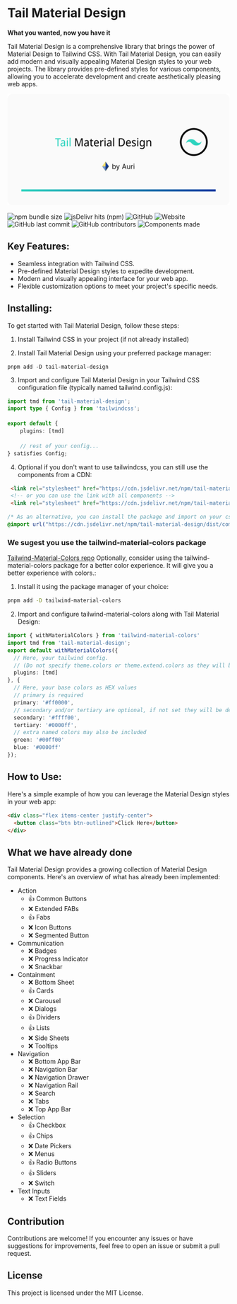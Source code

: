 # Tail Material Design
**What you wanted, now you have it**

Tail Material Design is a comprehensive library that brings the power of Material Design to Tailwind CSS. With Tail Material Design, you can easily add modern and visually appealing Material Design styles to your web projects. The library provides pre-defined styles for various components, allowing you to accelerate development and create aesthetically pleasing web apps.

![Logo](https://raw.githubusercontent.com/AuriOpenSource/tail-material-design/main/docs/static/GH_Social.png)

![npm bundle size](https://img.shields.io/bundlephobia/minzip/tail-material-design?style=flat-square&logo=npm)
![jsDelivr hits (npm)](https://img.shields.io/jsdelivr/npm/hm/tail-material-design?style=flat-square&logo=jsdelivr)
![GitHub](https://img.shields.io/github/license/realfakenerd/tail-material-design?style=flat-square&logo=github)
![Website](https://img.shields.io/website?down_message=oh%20no&style=flat-square&up_message=up%20and%20running&url=https%3A%2F%2Fwww.npmjs.com%2Fpackage%2Ftail-material-design)
![GitHub last commit](https://img.shields.io/github/last-commit/realfakenerd/tail-material-design?style=flat-square&logo=github)
![GitHub contributors](https://img.shields.io/github/contributors/realfakenerd/tail-material-design?style=flat-square&logo=github)
![Components made](https://img.shields.io/badge/components%20ready-7-yellow?style=flat-square&logo=materialdesign&labelColor=fafafa)

## Key Features:
- Seamless integration with Tailwind CSS.
- Pre-defined Material Design styles to expedite development.
- Modern and visually appealing interface for your web app.
- Flexible customization options to meet your project's specific needs.

## Installing:
To get started with Tail Material Design, follow these steps:

1. Install Tailwind CSS in your project (if not already installed)

2. Install Tail Material Design using your preferred package manager:
```shell
pnpm add -D tail-material-design
```

3. Import and configure Tail Material Design in your Tailwind CSS configuration file (typically named tailwind.config.js):
```typescript
import tmd from 'tail-material-design';
import type { Config } from 'tailwindcss';

export default {
    plugins: [tmd]
    
    // rest of your config...
} satisfies Config;
```

4. Optional if you don't want to use tailwindcss, you can still use the components from a CDN:
```html
 <link rel="stylesheet" href="https://cdn.jsdelivr.net/npm/tail-material-design/dist/components/<COMPONENT_NAME>.min.css">
 <!-- or you can use the link with all components -->
 <link rel="stylesheet" href="https://cdn.jsdelivr.net/npm/tail-material-design/dist/components.min.css">
```
```css
/* As an alternative, you can install the package and import on your css file */
@import url("https://cdn.jsdelivr.net/npm/tail-material-design/dist/components.min.css")
```

### We sugest you use the tailwind-material-colors package
[Tailwind-Material-Colors repo](https://github.com/JavierM42/tailwind-material-colors)
Optionally, consider using the tailwind-material-colors package for a better color experience.
It will give you a better experience with colors.:

1. Install it using the package manager of your choice:
```bash
pnpm add -D tailwind-material-colors
```
2. Import and configure tailwind-material-colors along with Tail Material Design:
```typescript
import { withMaterialColors } from 'tailwind-material-colors'
import tmd from 'tail-material-design';
export default withMaterialColors({
  // Here, your tailwind config.
  // (Do not specify theme.colors or theme.extend.colors as they will be overwritten).
  plugins: [tmd]
}, {
  // Here, your base colors as HEX values
  // primary is required
  primary: '#ff0000',
  // secondary and/or tertiary are optional, if not set they will be derived from the primary color
  secondary: '#ffff00',
  tertiary: '#0000ff',
  // extra named colors may also be included
  green: '#00ff00'
  blue: '#0000ff'
});
```

## How to Use:
Here's a simple example of how you can leverage the Material Design styles in your web app:

```html
<div class="flex items-center justify-center">
  <button class="btn btn-outlined">Click Here</button>
</div>
```

## What we have already done
Tail Material Design provides a growing collection of Material Design components. Here's an overview of what has already been implemented:
- Action
    - 👍 Common Buttons
    - ❌ Extended FABs
    - 👍 Fabs
    - ❌ Icon Buttons
    - ❌ Segmented Button
 - Communication
    - ❌ Badges
    - ❌ Progress Indicator
    - ❌ Snackbar
- Containment
    - ❌ Bottom Sheet
    - 👍 Cards
    - ❌ Carousel
    - ❌ Dialogs
    - 👍 Dividers
    - 👍 Lists
    - ❌ Side Sheets
    - ❌ Tooltips
- Navigation
    - ❌ Bottom App Bar
    - ❌ Navigation Bar
    - ❌ Navigation Drawer
    - ❌ Navigation Rail
    - ❌ Search
    - ❌ Tabs
    - ❌ Top App Bar
- Selection
    - 👍 Checkbox
    - 👍 Chips
    - ❌ Date Pickers
    - ❌ Menus
    - 👍 Radio Buttons
    - 👍 Sliders
    - ❌ Switch
- Text Inputs
    - ❌ Text Fields

## Contribution
Contributions are welcome! If you encounter any issues or have suggestions for improvements, feel free to open an issue or submit a pull request.

## License
This project is licensed under the MIT License.
